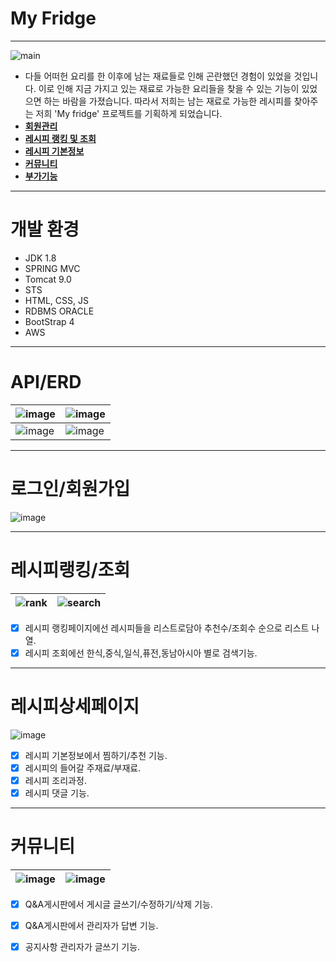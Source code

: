 # My Fridge
---
![main](https://github.com/tjehdgh/myfridge/assets/146055280/c215bc61-fd05-4447-9b8e-309c9b8410e0)
<br>
* 다들 어떠헌 요리를 한 이후에 남는 
재료들로 인해 곤란했던 경험이 있었을 것입니다.
이로 인해 지금 가지고 있는 재료로 
가능한 요리들을 찾을 수 있는 기능이 있었으면 하는 바람을 가졌습니다.
따라서 저희는 남는 재료로 가능한 
레시피를 찾아주는 저희 'My fridge' 프로젝트를 기획하게 되었습니다.
* **[회원관리](#로그인/회원가입)**
* **[레시피 랭킹 및 조회](#레시피랭킹/조회)**
* **[레시피 기본정보](#레시피상세페이지)**
* **[커뮤니티](#Q&A게시판)**
* **[부가기능](#etc)** 
---
# 개발 환경
* JDK 1.8
* SPRING MVC
* Tomcat 9.0
* STS
* HTML, CSS, JS
* RDBMS ORACLE
* BootStrap 4<br>
* AWS

---
# API/ERD
![image](https://github.com/tjehdgh/myfridge/assets/146055280/7b17ecd4-0b28-4d36-bb14-5f861e6a93ce)|![image](https://github.com/tjehdgh/myfridge/assets/146055280/0442a9be-636a-4804-9da8-5b902333b23d) 
---|---|
![image](https://github.com/tjehdgh/myfridge/assets/146055280/3045d3bb-ea0c-4326-af6c-1faafb7a2a25)|![image](https://github.com/tjehdgh/myfridge/assets/146055280/506a60ef-2f27-4f50-b2a8-518ec26bce1b)

---
# 로그인/회원가입
![image](https://github.com/tjehdgh/myfridge/assets/146055280/cebcfa45-3335-42e0-a639-6defbc3e8dea)

---
# 레시피랭킹/조회
![rank](https://github.com/tjehdgh/myfridge/assets/146055280/8788bb70-9876-48aa-b27b-117b8d389b7b)|![search](https://github.com/tjehdgh/myfridge/assets/146055280/dad7094c-08a6-44b5-af12-0b1f9c8ceaf6)
---|---|
- [x] 레시피 랭킹페이지에선 레시피들을 리스트로담아 추천수/조회수 순으로 리스트 나열.
- [x] 레시피 조회에선 한식,중식,일식,퓨전,동남아시아 별로 검색기능.
      
---
# 레시피상세페이지
![image](https://github.com/tjehdgh/myfridge/assets/146055280/6a3bf2c1-3583-4106-a4de-1d7ecb712506)<br>
- [x] 레시피 기본정보에서 찜하기/추천 기능.
- [x] 레시피의 들어갈 주재료/부재료.
- [x] 레시피 조리과정.
- [x] 레시피 댓글 기능.

---
# 커뮤니티
![image](https://github.com/tjehdgh/myfridge/assets/146055280/8737c21d-8e77-4873-ab3a-fcee0b656339)|![image](https://github.com/tjehdgh/myfridge/assets/146055280/48ed36df-38d6-4e5b-a74d-e23509245545)
---|---|
- [x] Q&A게시판에서 게시글 글쓰기/수정하기/삭제 기능.
- [x] Q&A게시판에서 관리자가 답변 기능.
- [x] 공지사항 관리자가 글쓰기 기능.
 
